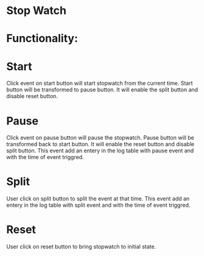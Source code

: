 ﻿# Stop Watch
# Functionality:
# Start
Click event on start button will start stopwatch from the current time.
Start button will be transformed to pause button.
It will enable the split button and disable reset button.

# Pause
Click event on pause button will pause the stopwatch.
Pause button will be transformed back to start button.
It will enable the reset button and disable split button.
This event add an entery in the log table with pause event and with the time of event triggred.

# Split
User click on split button to split the event at that time.
This event add an entery in the log table with split event and with the time of event triggred.

# Reset
User click on reset button to bring stopwatch to initial state.
